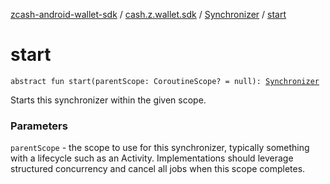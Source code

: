 [zcash-android-wallet-sdk](../../index.md) / [cash.z.wallet.sdk](../index.md) / [Synchronizer](index.md) / [start](./start.md)

# start

`abstract fun start(parentScope: CoroutineScope? = null): `[`Synchronizer`](index.md)

Starts this synchronizer within the given scope.

### Parameters

`parentScope` - the scope to use for this synchronizer, typically something with a
lifecycle such as an Activity. Implementations should leverage structured concurrency and
cancel all jobs when this scope completes.
